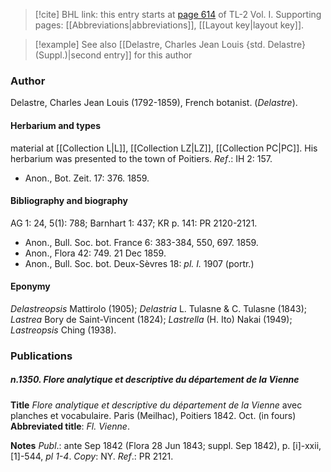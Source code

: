 > [!cite] BHL link: this entry starts at [page 614](https://www.biodiversitylibrary.org/item/103414#page/662/mode/1up) of TL-2 Vol. I.
> Supporting pages: [[Abbreviations|abbreviations]], [[Layout key|layout key]].

> [!example] See also [[Delastre, Charles Jean Louis {std. Delastre} (Suppl.)|second entry]] for this author

### Author

Delastre, Charles Jean Louis (1792-1859), French botanist. (*Delastre*).

#### Herbarium and types

material at [[Collection L|L]], [[Collection LZ|LZ]], [[Collection PC|PC]]. His herbarium was presented to the town of Poitiers.
*Ref*.: IH 2: 157.
- Anon., Bot. Zeit. 17: 376. 1859.

#### Bibliography and biography

AG 1: 24, 5(1): 788; Barnhart 1: 437; KR p. 141: PR 2120-2121.
- Anon., Bull. Soc. bot. France 6: 383-384, 550, 697. 1859.
- Anon., Flora 42: 749. 21 Dec 1859.
- Anon., Bull. Soc. bot. Deux-Sèvres 18: *pl. I.* 1907 (portr.)

#### Eponymy

*Delastreopsis* Mattirolo (1905); *Delastria* L. Tulasne & C. Tulasne (1843); *Lastrea* Bory de Saint-Vincent (1824); *Lastrella* (H. Ito) Nakai (1949); *Lastreopsis* Ching (1938).

### Publications

##### n.1350. Flore analytique et descriptive du département de la Vienne

**Title**
*Flore analytique et descriptive du département de la Vienne* avec planches et vocabulaire. Paris (Meilhac), Poitiers 1842. Oct. (in fours)
**Abbreviated title**: *Fl. Vienne*.

**Notes**
*Publ*.: ante Sep 1842 (Flora 28 Jun 1843; suppl. Sep 1842), p. \[i\]-xxii, \[1\]-544, *pl 1-4*.
*Copy*: NY.
*Ref*.: PR 2121.

